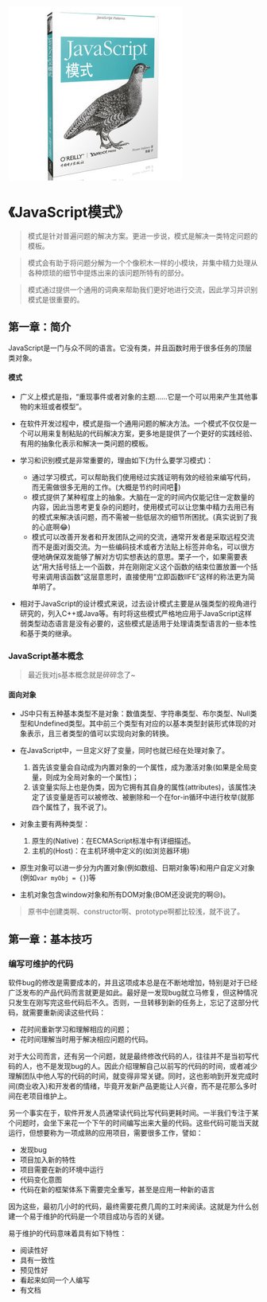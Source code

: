 ![9787512329232](../../../static/img/9787512329232.jpg)

# 《JavaScript模式》

> 模式是针对普遍问题的解决方案。更进一步说，模式是解决一类特定问题的模板。

> 模式会有助于将问题分解为一个个像积木一样的小模块，并集中精力处理从各种烦琐的细节中提炼出来的该问题所特有的部分。

> 模式通过提供一个通用的词典来帮助我们更好地进行交流，因此学习并识别模式是很重要的。

## 第一章：简介

JavaScript是一门与众不同的语言。它没有类，并且函数时用于很多任务的顶层类对象。

#### 模式

- 广义上模式是指，“重现事件或者对象的主题……它是一个可以用来产生其他事物的末班或者模型”。
- 在软件开发过程中，模式是指一个通用问题的解决方法。一个模式不仅仅是一个可以用来复制粘贴的代码解决方案，更多地是提供了一个更好的实践经验、有用的抽象化表示和解决一类问题的模板。

- 学习和识别模式是非常重要的，理由如下(为什么要学习模式)：
  - 通过学习模式，可以帮助我们使用经过实践证明有效的经验来编写代码，而无需做很多无用的工作。(大概是节约时间吧🤔)
  - 模式提供了某种程度上的抽象。大脑在一定的时间内仅能记住一定数量的内容，因此当思考更复杂的问题时，使用模式可以让您集中精力去用已有的模式来解决该问题，而不需被一些低层次的细节所困扰。(真实说到了我的心底啊😂)
  - 模式可以改善开发者和开发团队之间的交流，通常开发者是采取远程交流而不是面对面交流。为一些编码技术或者方法贴上标签并命名，可以很方便地确保双发能够了解对方切实想表达的意思。栗子一个，如果需要表达“用大括号括上一个函数，并在刚刚定义这个函数的结束位置放置一个括号来调用该函数”这层意思时，直接使用“立即函数IIFE”这样的称法更为简单明了。

- 相对于JavaScript的设计模式来说，过去设计模式主要是从强类型的视角进行研究的，列入C++或Java等。有时将这些模式严格地应用于JavaScript这样弱类型动态语言是没有必要的，这些模式是适用于处理请类型语言的一些本性和基于类的继承。

### JavaScript基本概念

> 最近我对js基本概念就是碎碎念了~

#### 面向对象

 - JS中只有五种基本类型不是对象：数值类型、字符串类型、布尔类型、Null类型和Undefined类型。其中前三个类型有对应的以基本类型封装形式体现的对象表示，且三者类型的值可以实现向对象的转换。
 
- 在JavaScript中，一旦定义好了变量，同时也就已经在处理对象了。
   1. 首先该变量会自动成为内置对象的一个属性，成为激活对象(如果是全局变量，则成为全局对象的一个属性)；
   2. 该变量实际上也是伪类，因为它拥有其自身的属性(attributes)，该属性决定了该变量是否可以被修改、被删除和一个在for-in循环中进行枚举(就那四个属性了，我不说了)。

- 对象主要有两种类型：
  1. 原生的(Native)：在ECMAScript标准中有详细描述。
  2. 主机的(Host)：在主机环境中定义的(如浏览器环境)

- 原生对象可以进一步分为内置对象(例如数组、日期对象等)和用户自定义对象(例如`var myObj = {}`)等
- 主机对象包含window对象和所有DOM对象(BOM还没说完的啊😒)。

> 原书中创建类啊、constructor啊、prototype啊都比较浅，就不说了。

## 第一章：基本技巧

### 编写可维护的代码

软件bug的修改是需要成本的，并且这项成本总是在不断地增加，特别是对于已经广泛发布的产品代码而言就更是如此。最好是一发现bug就立马修复，但这种情况只发生在刚写完这些代码后不久。否则，一旦转移到新的任务上，忘记了这部分代码，就需要重新阅读这些代码：

- 花时间重新学习和理解相应的问题；
- 花时间理解当时用于解决相应问题的代码。

对于大公司而言，还有另一个问题，就是最终修改代码的人，往往并不是当初写代码的人，也不是发现bug的人。因此介绍理解自己以前写的代码的时间，或者减少理解团队中他人写的代码的时间，就变得非常关键。同时，这也影响到开发完成时间(商业收入)和开发者的情绪，毕竟开发新产品更能让人兴奋，而不是花那么多时间在老项目维护上。

另一个事实在于，软件开发人员通常读代码比写代码更耗时间。一半我们专注于某个问题时，会坐下来花一个下午的时间编写出来大量的代码。这些代码可能当天就运行，但想要称为一项成熟的应用项目，需要很多工作，譬如：

- 发现bug
- 项目加入新的特性
- 项目需要在新的环境中运行
- 代码变化意图
- 代码在新的框架体系下需要完全重写，甚至是应用一种新的语言

因为这些，最初几小时的代码，最终需要花费几周的工时来阅读。这就是为什么创建一个易于维护的代码是一个项目成功与否的关键。

易于维护的代码意味着具有如下特性：

- 阅读性好
- 具有一致性
- 预见性好
- 看起来如同一个人编写
- 有文档